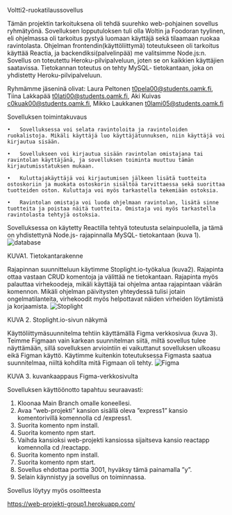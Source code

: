 Voltti2-ruokatilaussovellus

Tämän projektin tarkoituksena oli tehdä suurehko web-pohjainen sovellus ryhmätyönä. Sovelluksen lopputuloksen tuli olla Woltin ja Foodoran tyylinen, eli ohjelmassa oli tarkoitus pystyä luomaan käyttäjä sekä tilaamaan ruokaa ravintolasta. Ohjelman frontendin(käyttöliittymä) toteutukseen oli tarkoitus käyttää Reactia, ja backendiksi(palvelinpää) me valitsimme Node.js:n. Sovellus on toteutettu Heroku-pilvipalveluun, joten se on kaikkien käyttäjien saatavissa. Tietokannan toteutus on tehty MySQL- tietokantaan, joka on yhdistetty Heroku-pilvipalveluun.

Ryhmämme jäseninä olivat: Laura Peltonen t0pela00@students.oamk.fi, Tiina Lakkapää t0lati00@students.oamk.fi, Aki Kuivas c0kuak00@students.oamk.fi, Mikko Laukkanen t0lami05@students.oamk.fi

Sovelluksen toimintakuvaus

    •	Sovelluksessa voi selata ravintoloita ja ravintoloiden ruokalistoja. Mikäli käyttäjä luo käyttäjätunnuksen, niin käyttäjä voi kirjautua sisään.

    •	Sovellukseen voi kirjautua sisään ravintolan omistajana tai ravintolan käyttäjänä, ja sovelluksen toiminta muuttuu tämän kirjautumisstatuksen mukaan.

    •	Kuluttajakäyttäjä voi kirjautumisen jälkeen lisätä tuotteita ostoskoriin ja muokata ostoskorin sisältöä tarvittaessa sekä suorittaa tuotteiden oston. Kuluttaja voi myös tarkastella tekemiään ostoksia.

    •	Ravintolan omistaja voi luoda ohjelmaan ravintolan, lisätä sinne tuotteita ja poistaa näitä tuotteita. Omistaja voi myös tarkastella ravintolasta tehtyjä ostoksia.


Sovelluksessa on käytetty Reactilla tehtyä toteutusta selainpuolella, ja tämä on yhdistettynä Node.js- rajapinnalla MySQL- tietokantaan (kuva 1).
![database](https://user-images.githubusercontent.com/91653507/165343344-a4402bec-2e05-427b-b735-b860f1cba259.png)

KUVA1. Tietokantarakenne

Rajapinnan suunnitteluun käytimme Stoplight.io-työkalua (kuva2). Rajapinta ottaa vastaan CRUD komentoja ja välittää ne tietokantaan. Rajapinta myös palauttaa virhekoodeja, mikäli käyttäjä tai ohjelma antaa rajapintaan väärän komennon. Mikäli ohjelman päivitysten yhteydessä tulisi jotain ongelmatilanteita, virhekoodit myös helpottavat näiden virheiden löytämistä ja korjaamista.
![Stoplight](https://user-images.githubusercontent.com/91653507/165343403-4f622540-9c4d-479f-ac67-8e93d579d3db.png)

KUVA 2. Stoplight.io-sivun näkymä

Käyttöliittymäsuunnitelma tehtiin käyttämällä Figma verkkosivua (kuva 3). Teimme Figmaan vain karkean suunnitelman siitä, miltä sovellus tulee näyttämään, sillä sovelluksen arviointiin ei vaikuttanut sovelluksen ulkoasu eikä Figman käyttö. Käytimme kuitenkin toteutuksessa Figmasta saatua suunnitelmaa, niiltä kohdilta mitä Figmaan oli tehty.
![Figma](https://user-images.githubusercontent.com/91653507/165343431-75d18c0e-b4e4-4c0c-99d9-b1db80550fb5.png)

KUVA 3. kuvankaappaus Figma-verkkosivulta

Sovelluksen käyttöönotto tapahtuu seuraavasti:
1.	Kloonaa Main Branch omalle koneellesi.
2.	Avaa ”web-projekti” kansion sisällä oleva ”express1” kansio komentorivillä komennolla cd /express1.
3.	Suorita komento npm install.
4.	Suorita komento npm start.
5.	Vaihda kansioksi web-projekti kansiossa sijaitseva kansio reactapp komennolla cd /reactapp.
6.	Suorita komento npm install.
7.	Suorita komento npm start.
8.	Sovellus ehdottaa porttia 3001, hyväksy tämä painamalla ”y”.
9.	Selain käynnistyy ja sovellus on toiminnassa.

Sovellus löytyy myös osoitteesta

https://web-projekti-group1.herokuapp.com/
